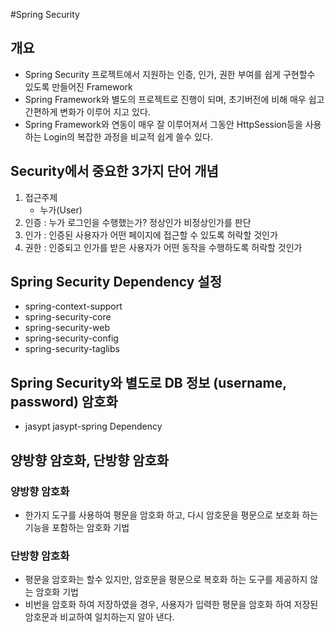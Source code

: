 #Spring Security

## 개요
* Spring Security 프로젝트에서 지원하는 인증, 인가, 권한 부여를 쉽게
구현할수 있도록 만들어진 Framework
* Spring Framework와 별도의 프로젝트로 진행이 되며, 초기버전에 비해 매우
쉽고 간편하게 변화가 이루어 지고 있다.
* Spring Framework와 연동이 매우 잘 이루어져서 그동안 HttpSession등을
사용하는 Login의 복잡한 과정을 비교적 쉽게 쓸수 있다.

## Security에서 중요한 3가지 단어 개념
1. 접근주제
	- 누가(User)
2. 인증 : 누가 로그인을 수행했는가? 정상인가 비정상인가를 판단
3. 인가 : 인증된 사용자가 어떤 페이지에 접근할 수 있도록 허락할 것인가
4. 권한 : 인증되고 인가를 받은 사용자가 어떤 동작을 수행하도록 허락할 것인가

## Spring Security Dependency 설정
* spring-context-support
* spring-security-core
* spring-security-web
* spring-security-config
* spring-security-taglibs 

## Spring Security와 별도로 DB 정보 (username, password) 암호화
* jasypt jasypt-spring Dependency

## 양방향 암호화, 단방향 암호화
### 양방향 암호화
* 한가지 도구를 사용하여 평문을 암호화 하고, 다시 암호문을 평문으로 보호화 하는 기능을
포함하는 암호화 기법

### 단방향 암호화
* 평문을 암호화는 할수 있지만, 암호문을 평문으로 복호화 하는 도구를 제공하지 않는 
암호화 기법
* 비번을 암호화 하여 저장하였을 경우, 사용자가 입력한 평문을 암호화 하여 저장된
암호문과 비교하여 일치하는지 알아 낸다.